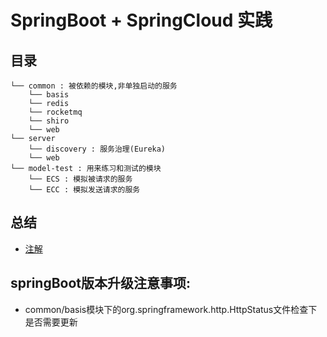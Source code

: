 # SpringBoot + SpringCloud 实践

## 目录
```
└── common : 被依赖的模块,非单独启动的服务
    └── basis
    └── redis
    └── rocketmq
    └── shiro
    └── web
└── server
    └── discovery : 服务治理(Eureka) 
    └── web
└── model-test : 用来练习和测试的模块
    └── ECS : 模拟被请求的服务
    └── ECC : 模拟发送请求的服务
```
## 总结
- [注解](Annotation.md)

## springBoot版本升级注意事项:
- common/basis模块下的org.springframework.http.HttpStatus文件检查下是否需要更新